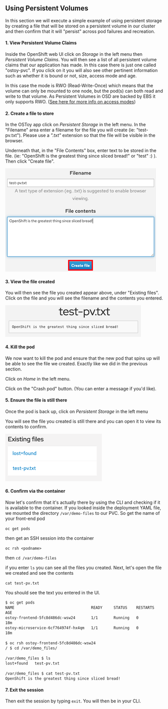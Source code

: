 ## Using Persistent Volumes

In this section we will execute a simple example of using persistent storage by creating a file that will be stored on a persistent volume in our cluster and then confirm that it will "persist" across pod failures and recreation.

#### 1. View Persistent Volume Claims
Inside the OpenShift web UI click on *Storage* in the left menu then *Persistent Volume Claims*. You will then see a list of all persistent volume claims that our application has made.  In this case there is just one called "ostoy-pvc".  If you click on it you will also see other pertinent information such as whether it is bound or not, size, access mode and age.  

In this case the mode is RWO (Read-Write-Once) which means that the volume can only be mounted to one node, but the pod(s) can both read and write to that volume.  As Persistent Volumes in OSD are backed by EBS it only supports RWO.  ([See here for more info on access modes](https://docs.openshift.com/dedicated/4/storage/understanding-persistent-storage.html#pv-access-modes_understanding-persistent-storage))

#### 2. Create a file to store
In the OSToy app click on *Persistent Storage* in the left menu.  In the "Filename" area enter a filename for the file you will create (ie: "test-pv.txt"). Please use a *".txt"* extension so that the file will be visible in the browser.

Underneath that, in the "File Contents" box, enter text to be stored in the file. (ie: "OpenShift is the greatest thing since sliced bread!" or "test" :) ).  Then click "Create file".

![Create File](/images/6-ostoy-createfile.png)

#### 3. View the file created
You will then see the file you created appear above, under "Existing files".  Click on the file and you will see the filename and the contents you entered.

![View File](/images/6-ostoy-viewfile.png)

#### 4. Kill the pod
We now want to kill the pod and ensure that the new pod that spins up will be able to see the file we created. Exactly like we did in the previous section. 

Click on *Home* in the left menu.

Click on the "Crash pod" button.  (You can enter a message if you'd like).

#### 5. Ensure the file is still there
Once the pod is back up, click on *Persistent Storage* in the left menu

You will see the file you created is still there and you can open it to view its contents to confirm.

![ExistingFile](/images/6-ostoy-existingfile.png)

#### 6. Confirm via the container
Now let's confirm that it's actually there by using the CLI and checking if it is available to the container.  If you looked inside the deployment YAML file, we mounted the directory `/var/demo-files` to our PVC.  So get the name of your front-end pod

`oc get pods`

then get an SSH session into the container

`oc rsh <podname>`

then `cd /var/demo-files`

if you enter `ls` you can see all the files you created.  Next, let's open the file we created and see the contents

`cat test-pv.txt`

You should see the text you entered in the UI.

```
$ oc get pods
NAME                                  READY     STATUS    RESTARTS   AGE
ostoy-frontend-5fc8d486dc-wsw24       1/1       Running   0          18m
ostoy-microservice-6cf764974f-hx4qm   1/1       Running   0          18m

$ oc rsh ostoy-frontend-5fc8d486dc-wsw24
/ $ cd /var/demo_files/

/var/demo_files $ ls
lost+found   test-pv.txt

/var/demo_files $ cat test-pv.txt 
OpenShift is the greatest thing since sliced bread!
```
#### 7. Exit the session
Then exit the session by typing `exit`. You will then be in your CLI.
